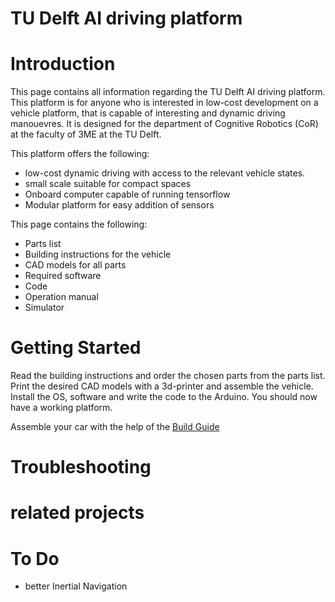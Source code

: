 # TU Delft AI driving platform

# Introduction
This page contains all information regarding the TU Delft AI driving platform. This platform is for anyone who is interested in low-cost development on a vehicle platform, that is capable of interesting and dynamic driving manouevres. It is designed for the department of Cognitive Robotics (CoR) at the faculty of 3ME at the TU Delft.

This platform offers the following:
- low-cost dynamic driving with access to the relevant vehicle states.
- small scale suitable for compact spaces
- Onboard computer capable of running tensorflow
- Modular platform for easy addition of sensors

This page contains the following:
 - Parts list
 - Building instructions for the vehicle
 - CAD models for all parts
 - Required software 
 - Code
 - Operation manual
 - Simulator

# Getting Started
Read the building instructions and order the chosen parts from the parts list. Print the desired CAD models with a 3d-printer and assemble the vehicle. Install the OS, software and write the code to the Arduino. You should now have a working platform.


Assemble your car with the help of the [Build Guide](https://github.com/robertcornet/TUD_AI_driving/blob/main/documentation/hardware_setup.md)


# Troubleshooting

# related projects


# To Do
- better Inertial Navigation
